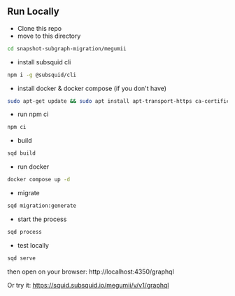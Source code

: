 

## Run Locally

- Clone this repo
- move to this directory

```sh
cd snapshot-subgraph-migration/megumii
```

- install subsquid cli

```sh
npm i -g @subsquid/cli
```

- install docker & docker compose (if you don't have)

```sh
sudo apt-get update && sudo apt install apt-transport-https ca-certificates curl software-properties-common -y && curl -fsSL https://download.docker.com/linux/ubuntu/gpg | sudo apt-key add - && sudo add-apt-repository "deb [arch=amd64] https://download.docker.com/linux/ubuntu focal stable" && sudo apt-get install docker-ce docker-ce-cli containerd.io docker-compose-plugin
```

- run npm ci

```sh
npm ci
```

- build

```sh
sqd build
```

- run docker
```sh
docker compose up -d
```

- migrate

```sh
sqd migration:generate
```

- start the process

```sh
sqd process
```

- test locally

```sh
sqd serve
```

then open on your browser: http://localhost:4350/graphql

Or try it: https://squid.subsquid.io/megumii/v/v1/graphql
